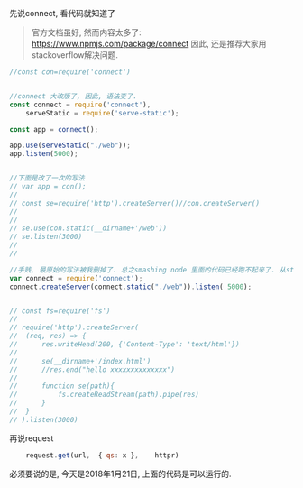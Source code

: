 先说connect, 看代码就知道了

> 官方文档虽好, 然而内容太多了: https://www.npmjs.com/package/connect
> 因此, 还是推荐大家用stackoverflow解决问题.

```js
//const con=require('connect')


//connect 大改版了, 因此, 语法变了.
const connect = require('connect'),
    serveStatic = require('serve-static');

const app = connect();

app.use(serveStatic("./web"));
app.listen(5000);


//下面是改了一次的写法
// var app = con();
//
// const se=require('http').createServer()//con.createServer()
//
//
// se.use(con.static(__dirname+'/web'))
// se.listen(3000)
//
//

//手贱, 最原始的写法被我删掉了. 总之smashing node 里面的代码已经跑不起来了. 从stackoverflow copy了别人的
var connect = require('connect');
connect.createServer(connect.static("./web")).listen( 5000);


// const fs=require('fs')
//
// require('http').createServer(
// 	(req, res) => {
// 		res.writeHead(200, {'Content-Type': 'text/html'})
//
// 		se(__dirname+'/index.html')
// 		//res.end("hello xxxxxxxxxxxxxx")
//
// 		function se(path){
// 			fs.createReadStream(path).pipe(res)
// 		}
// 	}
// ).listen(3000)


```

再说request

```js
	request.get(url,  { qs: x },	httpr)	
```

必须要说的是, 今天是2018年1月21日, 上面的代码是可以运行的. 